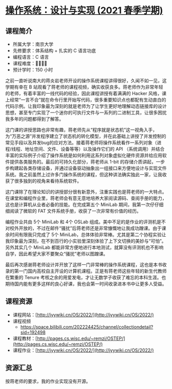 # [操作系统：设计与实现 (2021 春季学期)](http://jyywiki.cn/OS/2021/)


## 课程简介
- 所属大学：南京大学
- 先修要求：体系结构 + 扎实的 C 语言功底
- 编程语言：C 语言
- 课程难度：🌟🌟🌟🌟
- 预计学时：150 小时

之前一直听说南大的蒋炎岩老师开设的操作系统课程讲得很好，久闻不如一见，这学期有幸在 B 站观看了蒋老师的课程视频，确实收获良多。蒋老师作为非常年轻的老师，有着丰富的一线代码的经验，因此课程讲授有着满满的 Hacker 风格，课上经常“一言不合”就在命令行里开始写代码，很多重要知识点也都配有生动直白的代码示例。让我印象最为深刻的就是老师为了让学生更好地理解动态链接库的设计思想，甚至专门实现了一个迷你的可执行文件与一系列的二进制工具，让很多困扰我多年的问题都得到了解答。

这门课的讲授思路也非常有趣，蒋老师先从“程序就是状态机”这一视角入手，为“万恶之源”并发程序建立了状态机的转化模型，并在此基础上讲授了并发控制的常见手段以及并发bug的应对方法。接着蒋老师将操作系统看作一系列对象（进程/线程、地址空间、文件、设备等等）以及操作它们的 API （系统调用）并结合丰富的实际例子介绍了操作系统是如何利用这系列对象虚拟化硬件资源并给应用软件提供各类服务的。最后的可持久化部分，蒋老师从 1-bit 的存储介质讲起，一步步构建起各类存储设备，并通过设备驱动抽象出一组接口来方便地设计与实现文件系统。我之前虽然上过许多门操作系统的课程，但这种讲法确实独此一家，让我收获了很多独到的视角来看待系统软件。

这门课除了在理论知识的讲授部分很有新意外，注重实践也是蒋老师的一大特点。在课堂和编程作业里，蒋老师会有意无意地培养大家阅读源码、查阅手册的能力，这也是计算机从业者必备的技能。在完成第五个 MiniLab 期间，我第一次仔仔细细阅读了微软的 FAT 文件系统手册，收获了一次非常有价值的经历。

编程作业共由 5个 MiniLab 和 4个 OSLab 组成。美中不足的是作业的评测机是不对校外开放的，不过在邮件“骚扰”后蒋老师还是非常慷慨地让我成功蹭课。由于课余时间有限我只完成了 5个 MiniLab，总体体验非常棒。尤其是第二个协程实验让我印象最为深刻，在不到百行的小实验里深刻体验了上下文切换的美妙与“可怕”。另外其实几个 MiniLab 都能非常方便地进行本地测试，就算没有评测机也不影响自学，因此希望大家不要聚众“骚扰”老师以图蹭课。

最后再次感谢蒋老师设计并开放了这样一门非常棒的操作系统课程，这也是本书收录的第一门国内高校自主开设的计算机课程。正是有蒋老师这些年轻的新生代教师在繁重的 Tenure 考核之余的用爱发电，才让无数学子收获了难忘的本科生涯。也期待国内能有更多这样的良心好课，我也会第一时间收录进本书中让更多人受益。



## 课程资源
- 课程网站：[http://jyywiki.cn/OS/2022/](http://jyywiki.cn/OS/2022/)
- 课程视频
	- https://space.bilibili.com/202224425/channel/collectiondetail?sid=192498
- 课程教材：[http://pages.cs.wisc.edu/~remzi/OSTEP/](http://pages.cs.wisc.edu/~remzi/OSTEP/)
- 课程作业：[http://jyywiki.cn/OS/2022/](http://jyywiki.cn/OS/2022/)



## 资源汇总
按蒋老师的要求，我的作业实现没有开源。
